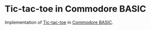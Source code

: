 # Tic-tac-toe in Commodore BASIC

Implementation of [Tic-tac-toe](https://en.wikipedia.org/wiki/Tic-tac-toe) in [Commodore BASIC](https://en.wikipedia.org/wiki/Commodore_BASIC).
